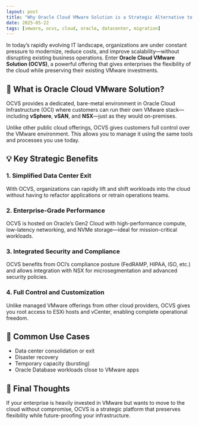 ```yaml
---
layout: post
title: "Why Oracle Cloud VMware Solution is a Strategic Alternative to Traditional Data Centers"
date: 2025-05-22
tags: [vmware, ocvs, cloud, oracle, datacenter, migration]
---
```

In today’s rapidly evolving IT landscape, organizations are under constant pressure to modernize, reduce costs, and improve scalability—without disrupting existing business operations. Enter **Oracle Cloud VMware Solution (OCVS)**, a powerful offering that gives enterprises the flexibility of the cloud while preserving their existing VMware investments.

## 🚀 What is Oracle Cloud VMware Solution?

OCVS provides a dedicated, bare-metal environment in Oracle Cloud Infrastructure (OCI) where customers can run their own VMware stack—including **vSphere**, **vSAN**, and **NSX**—just as they would on-premises.

Unlike other public cloud offerings, OCVS gives customers full control over the VMware environment. This allows you to manage it using the same tools and processes you use today.

## 💡 Key Strategic Benefits

### 1. **Simplified Data Center Exit**
With OCVS, organizations can rapidly lift and shift workloads into the cloud without having to refactor applications or retrain operations teams.

### 2. **Enterprise-Grade Performance**
OCVS is hosted on Oracle’s Gen2 Cloud with high-performance compute, low-latency networking, and NVMe storage—ideal for mission-critical workloads.

### 3. **Integrated Security and Compliance**
OCVS benefits from OCI’s compliance posture (FedRAMP, HIPAA, ISO, etc.) and allows integration with NSX for microsegmentation and advanced security policies.

### 4. **Full Control and Customization**
Unlike managed VMware offerings from other cloud providers, OCVS gives you root access to ESXi hosts and vCenter, enabling complete operational freedom.

## 🧩 Common Use Cases

- Data center consolidation or exit
- Disaster recovery
- Temporary capacity (bursting)
- Oracle Database workloads close to VMware apps

## 🧠 Final Thoughts

If your enterprise is heavily invested in VMware but wants to move to the cloud without compromise, OCVS is a strategic platform that preserves flexibility while future-proofing your infrastructure.
